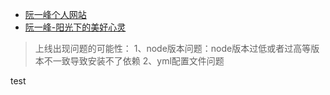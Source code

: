 

* [阮一峰个人网站](http://www.ruanyifeng.com/home.html)
* [阮一峰-阳光下的美好心灵](http://www.ruanyifeng.com/blog/2005/08/post_134.html)


>上线出现问题的可能性：
> 1、node版本问题：node版本过低或者过高等版本不一致导致安装不了依赖
> 2、yml配置文件问题

test

